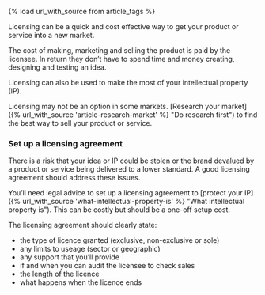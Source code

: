 {% load url_with_source from article_tags %}

Licensing can be a quick and cost effective way to get your product or service into a new market. 

The cost of making, marketing and selling the product is paid by the licensee. In return they don’t have to spend time and money creating, designing and testing an idea. 

Licensing can also be used to make the most of your intellectual property (IP).

Licensing may not be an option in some markets. [Research your market]({% url_with_source 'article-research-market' %} "Do research first")  to find the best way to sell your product or service. 

### Set up a licensing agreement

There is a risk that your idea or IP could be stolen or the brand devalued by a product or service being delivered to a lower standard. A good licensing agreement should address these issues.

You&rsquo;ll need legal advice to set up a licensing agreement to [protect your IP]({% url_with_source 'what-intellectual-property-is' %} "What intellectual property is"). This can be costly but should be a one-off setup cost.

The licensing agreement should clearly state:

- the type of licence granted (exclusive, non-exclusive or sole)
- any limits to useage (sector or geographic)
- any support that you’ll provide
- if and when you can audit the licensee to check sales
- the length of the licence 
- what happens when the licence ends
